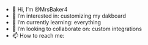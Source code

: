 - 👋 Hi, I’m @MrsBaker4
- 👀 I’m interested in: customizing my dakboard
- 🌱 I’m currently learning: everything
- 💞️ I’m looking to collaborate on: custom integrations 
- 📫 How to reach me: 

<!---
MrsBaker4/MrsBaker4 is a ✨ special ✨ repository because its `README.md` (this file) appears on your GitHub profile.
You can click the Preview link to take a look at your changes.
--->
